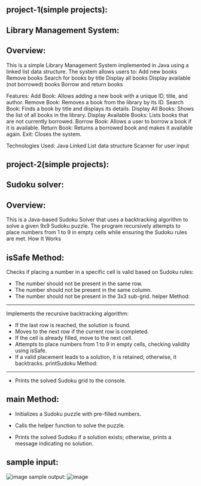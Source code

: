 project-1(simple projects):
-------------------------
Library Management System:
-------------------------

Overview:
--------
This is a simple Library Management System implemented in Java using a linked list data structure. 
The system allows users to:
Add new books
Remove books
Search for books by title
Display all books
Display available (not borrowed) books
Borrow and return books

Features:
Add Book: Allows adding a new book with a unique ID, title, and author.
Remove Book: Removes a book from the library by its ID.
Search Book: Finds a book by title and displays its details.
Display All Books: Shows the list of all books in the library.
Display Available Books: Lists books that are not currently borrowed.
Borrow Book: Allows a user to borrow a book if it is available.
Return Book: Returns a borrowed book and makes it available again.
Exit: Closes the system.

Technologies Used:
Java
Linked List data structure
Scanner for user input


project-2(simple projects):
-------------------------
Sudoku solver:
-------------------------

Overview:
--------
This is a Java-based Sudoku Solver that uses a backtracking algorithm to solve a given 9x9 Sudoku puzzle. The program recursively attempts to place numbers from 1 to 9 in empty cells while ensuring the Sudoku rules are met.
How It Works

isSafe Method:
---------------
Checks if placing a number in a specific cell is valid based on Sudoku rules:
* The number should not be present in the same row.
* The number should not be present in the same column.
* The number should not be present in the 3x3 sub-grid.
helper Method:
--------------
Implements the recursive backtracking algorithm:
* If the last row is reached, the solution is found.
* Moves to the next row if the current row is completed.
* If the cell is already filled, move to the next cell.
* Attempts to place numbers from 1 to 9 in empty cells, checking validity using isSafe.
* If a valid placement leads to a solution, it is retained; otherwise, it backtracks.
printSudoku Method:
-------------------
* Prints the solved Sudoku grid to the console.

main Method:
------------
* Initializes a Sudoku puzzle with pre-filled numbers.

* Calls the helper function to solve the puzzle.

* Prints the solved Sudoku if a solution exists; otherwise, prints a message indicating no 
 solution.

sample input:
------------
![image](https://github.com/user-attachments/assets/f08ea481-df31-4cbd-9aba-3adb97d37eb6)
sample output:
![image](https://github.com/user-attachments/assets/4825607a-1de1-4256-984c-b16e5173ff25)

